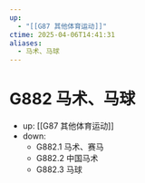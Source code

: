 ```yaml
---
up:
  - "[[G87 其他体育运动]]"
ctime: 2025-04-06T14:41:31
aliases:
  - 马术、马球
---
```


# G882 马术、马球

- up: [[G87 其他体育运动]]
- down:	
	- G882.1 马术、赛马
	- G882.2 中国马术
	- G882.3 马球
	
